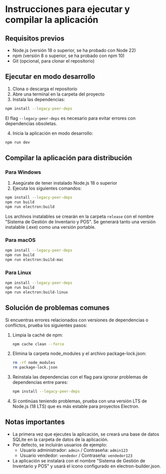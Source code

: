 
# Instrucciones para ejecutar y compilar la aplicación

## Requisitos previos
- Node.js (versión 18 o superior, se ha probado con Node 22)
- npm (versión 8 o superior, se ha probado con npm 10)
- Git (opcional, para clonar el repositorio)

## Ejecutar en modo desarrollo

1. Clona o descarga el repositorio
2. Abre una terminal en la carpeta del proyecto
3. Instala las dependencias:

```bash
npm install --legacy-peer-deps
```

El flag `--legacy-peer-deps` es necesario para evitar errores con dependencias obsoletas.

4. Inicia la aplicación en modo desarrollo:

```bash
npm run dev
```

## Compilar la aplicación para distribución

### Para Windows

1. Asegúrate de tener instalado Node.js 18 o superior
2. Ejecuta los siguientes comandos:

```bash
npm install --legacy-peer-deps
npm run build
npm run electron:build
```

Los archivos instalables se crearán en la carpeta `release` con el nombre "Sistema de Gestión de Inventario y POS". Se generará tanto una versión instalable (.exe) como una versión portable.

### Para macOS

```bash
npm install --legacy-peer-deps
npm run build
npm run electron:build-mac
```

### Para Linux

```bash
npm install --legacy-peer-deps
npm run build
npm run electron:build-linux
```

## Solución de problemas comunes

Si encuentras errores relacionados con versiones de dependencias o conflictos, prueba los siguientes pasos:

1. Limpia la caché de npm:
   ```bash
   npm cache clean --force
   ```

2. Elimina la carpeta node_modules y el archivo package-lock.json:
   ```bash
   rm -rf node_modules
   rm package-lock.json
   ```

3. Reinstala las dependencias con el flag para ignorar problemas de dependencias entre pares:
   ```bash
   npm install --legacy-peer-deps
   ```

4. Si continúas teniendo problemas, prueba con una versión LTS de Node.js (18 LTS) que es más estable para proyectos Electron.

## Notas importantes

- La primera vez que ejecutes la aplicación, se creará una base de datos SQLite en la carpeta de datos de la aplicación.
- Por defecto, se incluirán usuarios de ejemplo:
  - Usuario administrador: `admin` / Contraseña: `admin123`
  - Usuario vendedor: `vendedor` / Contraseña: `vendedor123`
- La aplicación se instalará con el nombre "Sistema de Gestión de Inventario y POS" y usará el icono configurado en electron-builder.json.
